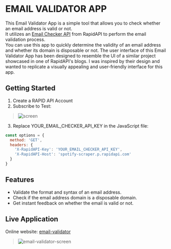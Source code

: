 # EMAIL VALIDATOR APP

This Email Validator App is a simple tool that allows you to check whether an email address is valid or not.<br>
It utilizes an [Email Checker API](https://rapidapi.com/Top-Rated/api/e-mail-check-invalid-or-disposable-domain) from RapidAPI to perform the email validation process.<br>
You can use this app to quickly determine the validity of an email address and whether its domain is disposable or not.
The user interface of this Email Validator App has been designed to resemble the UI of a similar project showcased in one of RapidAPI's blogs. 
I was inspired by their design and wanted to replicate a visually appealing and user-friendly interface for this app.

## Getting Started
1. Create a RAPID API Account
2. Subscribe to Test:
> ![screen](https://github.com/AnouarElKihal/email-validator/assets/68613907/3fa331e6-0536-481f-9308-02d96b26b4a2)

3. Replace YOUR_EMAIL_CHECKER_API_KEY in the JavaScript file:
```javascript
const options = {
  method: 'GET',
  headers: {
    'X-RapidAPI-Key': 'YOUR_EMAIL_CHECKER_API_KEY',
    'X-RapidAPI-Host': 'spotify-scraper.p.rapidapi.com'
  }
}
```

## Features
- Validate the format and syntax of an email address.
- Check if the email address domain is a disposable domain.
- Get instant feedback on whether the email is valid or not.

## Live Application
Online website: [email-validator](https://994f7791-a6c0-4a0d-b094-4c9a7e4817c4-00-hy5vsgkuymv8.picard.replit.dev/)
> ![email-validator-screen](https://github.com/AnouarElKihal/email-validator/assets/68613907/9b40f3f4-ee5d-48e6-ac7d-0a7ee15e6b69)

